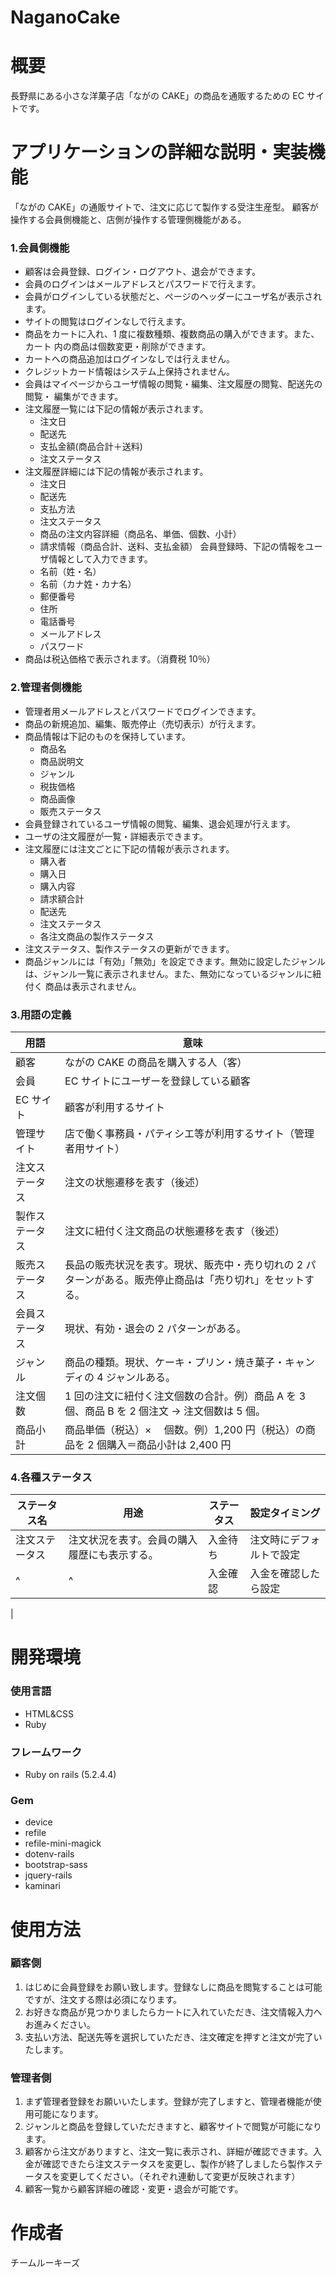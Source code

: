 # **NaganoCake**

# 概要

長野県にある小さな洋菓子店「ながの CAKE」の商品を通販するための EC サイトです。

# アプリケーションの詳細な説明・実装機能

「ながの CAKE」の通販サイトで、注文に応じて製作する受注生産型。
顧客が操作する会員側機能と、店側が操作する管理側機能がある。

### 1.会員側機能

- 顧客は会員登録、ログイン・ログアウト、退会ができます。
- 会員のログインはメールアドレスとパスワードで⾏えます。
- 会員がログインしている状態だと、ページのヘッダーにユーザ名が表示されます。
- サイトの閲覧はログインなしで⾏えます。
- 商品をカートに⼊れ、1 度に複数種類、複数商品の購⼊ができます。また、カート 内の商品は個数変更・削除ができます。
- カートへの商品追加はログインなしでは⾏えません。
- クレジットカード情報はシステム上保持されません。
- 会員はマイページからユーザ情報の閲覧・編集、注⽂履歴の閲覧、配送先の閲覧・ 編集ができます。
- 注⽂履歴⼀覧には下記の情報が表⽰されます。
  - 注⽂⽇
  - 配送先
  - ⽀払⾦額(商品合計＋送料)
  - 注⽂ステータス
- 注⽂履歴詳細には下記の情報が表⽰されます。
  - 注⽂⽇
  - 配送先
  - ⽀払⽅法
  - 注⽂ステータス
  - 商品の注⽂内容詳細（商品名、単価、個数、⼩計）
  - 請求情報（商品合計、送料、⽀払⾦額）
    会員登録時、下記の情報をユーザ情報として⼊⼒できます。
  - 名前（姓・名）
  - 名前（カナ姓・カナ名）
  - 郵便番号
  - 住所
  - 電話番号
  - メールアドレス
  - パスワード
- 商品は税込価格で表⽰されます。（消費税 10％）

### 2.管理者側機能

- 管理者⽤メールアドレスとパスワードでログインできます。
- 商品の新規追加、編集、販売停⽌（売切表⽰）が⾏えます。
- 商品情報は下記のものを保持しています。
  - 商品名
  - 商品説明⽂
  - ジャンル
  - 税抜価格
  - 商品画像
  - 販売ステータス
- 会員登録されているユーザ情報の閲覧、編集、退会処理が⾏えます。
- ユーザの注⽂履歴が⼀覧・詳細表⽰できます。
- 注⽂履歴には注⽂ごとに下記の情報が表⽰されます。
  - 購⼊者
  - 購⼊⽇
  - 購⼊内容
  - 請求額合計
  - 配送先
  - 注⽂ステータス
  - 各注⽂商品の製作ステータス
- 注⽂ステータス、製作ステータスの更新ができます。
- 商品ジャンルには「有効」「無効」を設定できます。無効に設定したジャンル は、ジャンル⼀覧に表⽰されません。また、無効になっているジャンルに紐付く 商品は表⽰されません。

### 3.用語の定義

| 用語           | 意味                                                                                                      |
| -------------- | --------------------------------------------------------------------------------------------------------- |
| 顧客           | ながの CAKE の商品を購入する人（客）                                                                      |
| 会員           | EC サイトにユーザーを登録している顧客                                                                     |
| EC サイト      | 顧客が利用するサイト                                                                                      |
| 管理サイト     | 店で働く事務員・パティシエ等が利用するサイト（管理者用サイト）                                            |
| 注文ステータス | 注文の状態遷移を表す（後述）                                                                              |
| 製作ステータス | 注文に紐付く注文商品の状態遷移を表す（後述）                                                              |
| 販売ステータス | 長品の販売状況を表す。現状、販売中・売り切れの 2 パターンがある。販売停止商品は「売り切れ」をセットする。 |
| 会員ステータス | 現状、有効・退会の 2 パターンがある。                                                                     |
| ジャンル       | 商品の種類。現状、ケーキ・プリン・焼き菓子・キャンディの 4 ジャンルある。                                 |
| 注文個数       | 1 回の注文に紐付く注文個数の合計。例）商品 A を 3 個、商品 B を 2 個注文 → 注文個数は 5 個。              |
| 商品小計       | 商品単価（税込）× 　個数。例）1,200 円（税込）の商品を 2 個購入＝商品小計は 2,400 円                      |

### 4.各種ステータス

| ステータス名  | 用途                                         | ステータス | 設定タイミング           |
| ------------- | -------------------------------------------- | ---------- | ------------------------ |
|注文ステータス | 注文状況を表す。会員の購入履歴にも表示する。 | 入金待ち   | 注文時にデフォルトで設定 |
| ^ | ^ |入金確認 | 入金を確認したら設定 |
|

# 開発環境

### 使用言語

- HTML&CSS
- Ruby

### フレームワーク

- Ruby on rails (5.2.4.4)

### Gem

- device
- refile
- refile-mini-magick
- dotenv-rails
- bootstrap-sass
- jquery-rails
- kaminari

# 使用方法

### 顧客側

1. はじめに会員登録をお願い致します。登録なしに商品を閲覧することは可能ですが、注文する際は必須になります。
2. お好きな商品が見つかりましたらカートに入れていただき、注文情報入力へお進みください。
3. 支払い方法、配送先等を選択していただき、注文確定を押すと注文が完了いたします。

### 管理者側

1. まず管理者登録をお願いいたします。登録が完了しますと、管理者機能が使用可能になります。
2. ジャンルと商品を登録していただきますと、顧客サイトで閲覧が可能になります。
3. 顧客から注文がありますと、注文一覧に表示され、詳細が確認できます。入金が確認できたら注文ステータスを変更し、製作が終了しましたら製作ステータスを変更してください。（それぞれ連動して変更が反映されます）
4. 顧客一覧から顧客詳細の確認・変更・退会が可能です。

# 作成者

チームルーキーズ
